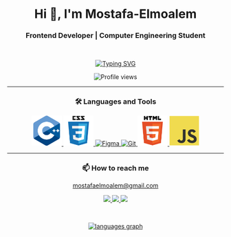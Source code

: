 <h1 align="center">Hi 👋, I'm Mostafa-Elmoalem</h1>

<h3 align="center">Frontend Developer | Computer Engineering Student</h3><br>

<!-- LinkedIn Typing SVG -->
<p align="center">
  <a href="https://eg.linkedin.com/in/mostafa-elmoalem-782a821ba" target="_blank">
    <img src="https://readme-typing-svg.herokuapp.com?font=Fira+Code&pause=1000&vCenter=true&width=435&lines=Follow+me+on+LinkedIn;Always+learning%2C+always+building" alt="Typing SVG" />
  </a>
</p>

<!-- Profile Views -->
<p align="center">
  <img src="https://komarev.com/ghpvc/?username=mostafa-elmoalem&label=Profile%20views&color=0e75b6&style=flat" alt="Profile views" />
</p>

---

<h3 align="center">🛠️ Languages and Tools</h3>

<p align="center">
  <a href="https://www.w3schools.com/cpp/" target="_blank" rel="noreferrer">
    <img src="https://raw.githubusercontent.com/devicons/devicon/master/icons/cplusplus/cplusplus-original.svg" alt="C++" width="70"/>
  </a>
  <a href="https://www.w3schools.com/css/" target="_blank" rel="noreferrer">
    <img src="https://raw.githubusercontent.com/devicons/devicon/master/icons/css3/css3-original-wordmark.svg" alt="CSS3" width="70" />
  </a>
  <a href="https://www.figma.com/" target="_blank" rel="noreferrer">
    <img src="https://www.vectorlogo.zone/logos/figma/figma-icon.svg" alt="Figma" width="70" />
  </a>
  <a href="https://git-scm.com/" target="_blank" rel="noreferrer">
    <img src="https://www.vectorlogo.zone/logos/git-scm/git-scm-icon.svg" alt="Git" width="70" />
  </a>
  <a href="https://www.w3.org/html/" target="_blank" rel="noreferrer">
    <img src="https://raw.githubusercontent.com/devicons/devicon/master/icons/html5/html5-original-wordmark.svg" alt="HTML5" width="70" />
  </a>
  <a href="https://developer.mozilla.org/en-US/docs/Web/JavaScript" target="_blank" rel="noreferrer">
    <img src="https://raw.githubusercontent.com/devicons/devicon/master/icons/javascript/javascript-original.svg" alt="JavaScript" height="70"/>
  </a>
</p>

---

<h3 align="center">📫 How to reach me</h3>

<p align="center">
  <a href="mailto:mostafaelmoalem@gmail.com">mostafaelmoalem@gmail.com</a>
</p>

<!-- Social Icons -->
<p align="center">
  <a href="https://eg.linkedin.com/in/mostafa-elmoalem-782a821ba" target="_blank">
    <img src="https://raw.githubusercontent.com/rahuldkjain/github-profile-readme-generator/master/src/images/icons/Social/linked-in-alt.svg" height="60" />
  </a>
  <a href="https://www.behance.net/mostafaelmoale" target="_blank">
    <img src="https://raw.githubusercontent.com/rahuldkjain/github-profile-readme-generator/master/src/images/icons/Social/behance.svg" height="60" />
  </a>
  <a href="https://www.youtube.com/@mostafe_elmoalem" target="_blank">
    <img src="https://raw.githubusercontent.com/rahuldkjain/github-profile-readme-generator/master/src/images/icons/Social/youtube.svg" height="60" />
  </a>
</p>
<br>
<!-- GitHub Stats -->
<p align="center">
  <a href="https://github.com/Mostafa-Elmoalem">
    <img src="https://github-readme-stats.vercel.app/api/top-langs?username=mostafa-elmoalem&locale=en&hide_title=false&layout=compact&card_width=320&langs_count=5&theme=dracula&hide_border=false" height="150" alt="languages graph"  />
  </a>
</p>
